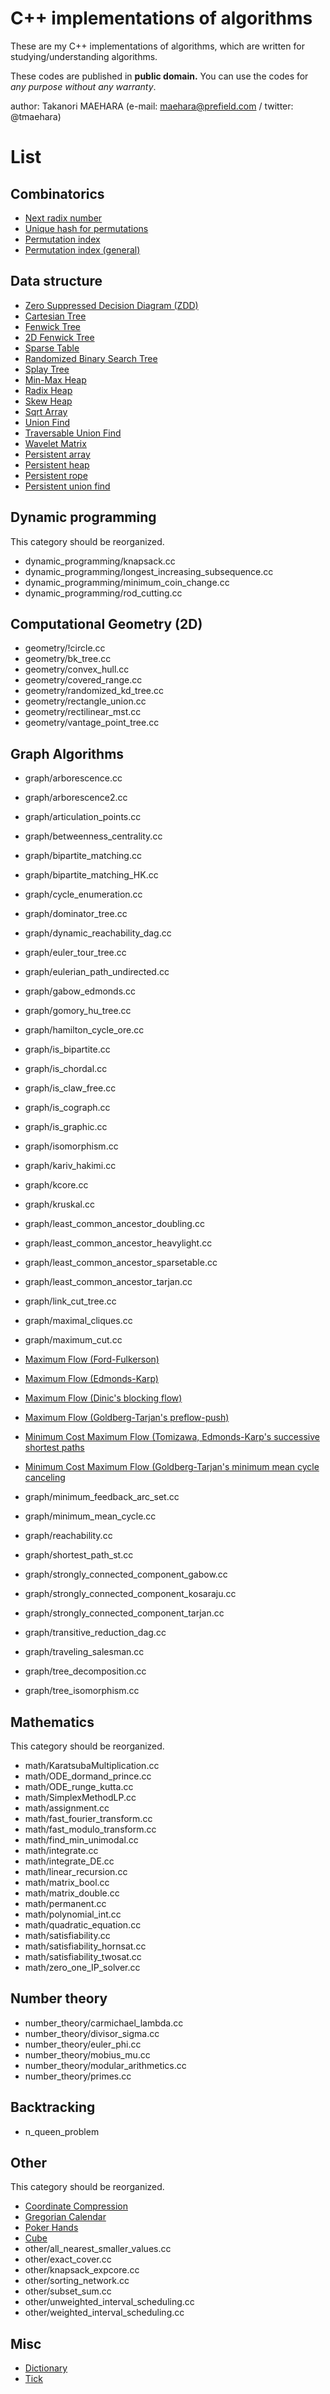 # C++ implementations of algorithms

These are my C++ implementations of algorithms,
which are written for studying/understanding algorithms.

These codes are published in **public domain.**
You can use the codes for *any purpose without any warranty*.


author: Takanori MAEHARA (e-mail: maehara@prefield.com / twitter: @tmaehara)


# List

## Combinatorics 

- [Next radix number](combinatorics/next_radix.cc)
- [Unique hash for permutations](combinatorics/permutation_hash.cc)
- [Permutation index](combinatorics/permutation_index.cc)
- [Permutation index (general)](combinatorics/permutation_index_general.cc)


## Data structure

- [Zero Suppressed Decision Diagram (ZDD)](data_structure/ZDD.cc)
- [Cartesian Tree](data_structure/cartesian_tree.cc)
- [Fenwick Tree](data_structure/fenwick_tree.cc)
- [2D Fenwick Tree](data_structure/fenwick_tree_2d.cc)
- [Sparse Table](data_structure/sparse_table.cc)
- [Randomized Binary Search Tree](data_structure/randomized_binary_search_tree.cc)
- [Splay Tree](data_structure/splay_tree.cc)
- [Min-Max Heap](data_structure/minmax_heap.cc)
- [Radix Heap](data_structure/radix_heap.cc)
- [Skew Heap](data_structure/skew_heap.cc)
- [Sqrt Array](data_structure/sqrt_array.cc)
- [Union Find](data_structure/union_find.cc)
- [Traversable Union Find](data_structure/union_find2.cc)
- [Wavelet Matrix](data_structure/wavelet_matrix.cc)
- [Persistent array](data_structure/persistent_array.cc)
- [Persistent heap](data_structure/persistent_heap.cc)
- [Persistent rope](data_structure/persistent_rope.cc)
- [Persistent union find](data_structure/persistent_union_find.cc)


## Dynamic programming

This category should be reorganized.

- dynamic_programming/knapsack.cc
- dynamic_programming/longest_increasing_subsequence.cc
- dynamic_programming/minimum_coin_change.cc
- dynamic_programming/rod_cutting.cc


## Computational Geometry (2D)

- geometry/!circle.cc
- geometry/bk_tree.cc
- geometry/convex_hull.cc
- geometry/covered_range.cc
- geometry/randomized_kd_tree.cc
- geometry/rectangle_union.cc
- geometry/rectilinear_mst.cc
- geometry/vantage_point_tree.cc


## Graph Algorithms

- graph/arborescence.cc
- graph/arborescence2.cc
- graph/articulation_points.cc
- graph/betweenness_centrality.cc
- graph/bipartite_matching.cc
- graph/bipartite_matching_HK.cc
- graph/cycle_enumeration.cc
- graph/dominator_tree.cc
- graph/dynamic_reachability_dag.cc
- graph/euler_tour_tree.cc
- graph/eulerian_path_undirected.cc
- graph/gabow_edmonds.cc
- graph/gomory_hu_tree.cc
- graph/hamilton_cycle_ore.cc
- graph/is_bipartite.cc
- graph/is_chordal.cc
- graph/is_claw_free.cc
- graph/is_cograph.cc
- graph/is_graphic.cc
- graph/isomorphism.cc
- graph/kariv_hakimi.cc
- graph/kcore.cc
- graph/kruskal.cc
- graph/least_common_ancestor_doubling.cc
- graph/least_common_ancestor_heavylight.cc
- graph/least_common_ancestor_sparsetable.cc
- graph/least_common_ancestor_tarjan.cc
- graph/link_cut_tree.cc
- graph/maximal_cliques.cc
- graph/maximum_cut.cc
- [Maximum Flow (Ford-Fulkerson)](graph/maximum_flow_ford_fulkerson.cc)
- [Maximum Flow (Edmonds-Karp)](graph/maximum_flow_edmonds_karp.cc)
- [Maximum Flow (Dinic's blocking flow)](graph/maximum_flow_dinic.cc)
- [Maximum Flow (Goldberg-Tarjan's preflow-push)](graph/maximum_flow_goldberg_tarjan.cc)
- [Minimum Cost Maximum Flow (Tomizawa, Edmonds-Karp's successive shortest paths](graph/minimum_cost_maximum_flow_tomizawa_edmonds_karp_ssp.cc)
- [Minimum Cost Maximum Flow (Goldberg-Tarjan's minimum mean cycle canceling](graph/minimum_cost_maximum_flow_goldberg_tarjan_mmcc.cc)
- graph/minimum_feedback_arc_set.cc
- graph/minimum_mean_cycle.cc
- graph/reachability.cc
- graph/shortest_path_st.cc
- graph/strongly_connected_component_gabow.cc
- graph/strongly_connected_component_kosaraju.cc
- graph/strongly_connected_component_tarjan.cc

- graph/transitive_reduction_dag.cc
- graph/traveling_salesman.cc
- graph/tree_decomposition.cc
- graph/tree_isomorphism.cc

 
## Mathematics
 
This category should be reorganized.

- math/KaratsubaMultiplication.cc
- math/ODE_dormand_prince.cc
- math/ODE_runge_kutta.cc
- math/SimplexMethodLP.cc
- math/assignment.cc
- math/fast_fourier_transform.cc
- math/fast_modulo_transform.cc
- math/find_min_unimodal.cc
- math/integrate.cc
- math/integrate_DE.cc
- math/linear_recursion.cc
- math/matrix_bool.cc
- math/matrix_double.cc
- math/permanent.cc
- math/polynomial_int.cc
- math/quadratic_equation.cc
- math/satisfiability.cc
- math/satisfiability_hornsat.cc
- math/satisfiability_twosat.cc
- math/zero_one_IP_solver.cc


## Number theory

- number_theory/carmichael_lambda.cc
- number_theory/divisor_sigma.cc
- number_theory/euler_phi.cc
- number_theory/mobius_mu.cc
- number_theory/modular_arithmetics.cc
- number_theory/primes.cc


## Backtracking

- n_queen_problem

## Other

This category should be reorganized.

- [Coordinate Compression](other/coordinate_compression.cc)
- [Gregorian Calendar](other/gregorian_calendar.cc)
- [Poker Hands](other/poker_hands.cc)
- [Cube](other/cube.cc)
- other/all_nearest_smaller_values.cc
- other/exact_cover.cc
- other/knapsack_expcore.cc
- other/sorting_network.cc
- other/subset_sum.cc
- other/unweighted_interval_scheduling.cc
- other/weighted_interval_scheduling.cc


## Misc
- [Dictionary](_misc/dictionary.cc)
- [Tick](_misc/tick.cc)

